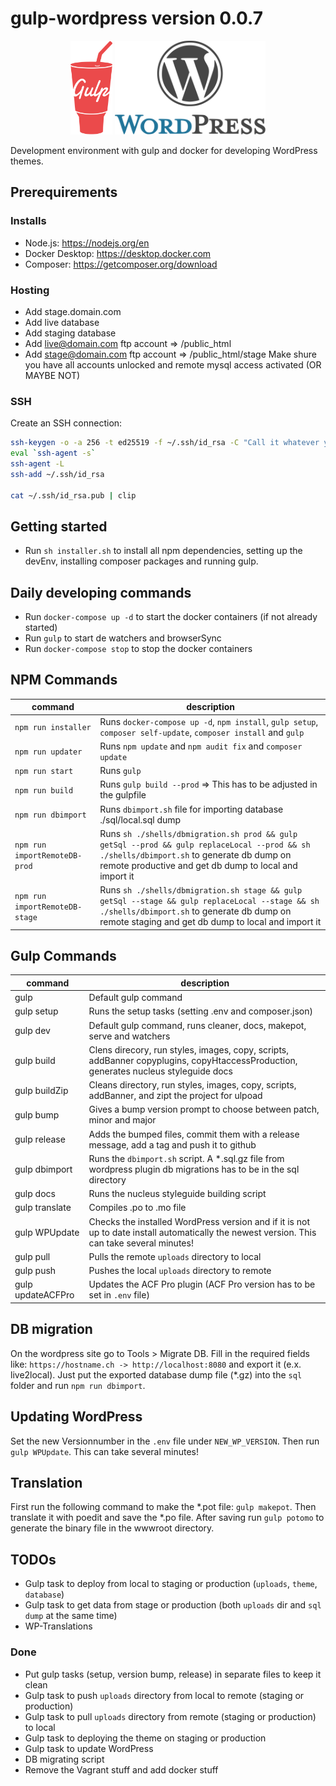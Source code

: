 # gulp-wordpress version 0.0.7
<p align="center">
    <img height="150" src="gulp.png">
    <img height="150" src="wordpress.png">
</p>

Development environment with gulp and docker for developing WordPress themes.

## Prerequirements
### Installs
- Node.js: https://nodejs.org/en
- Docker Desktop: https://desktop.docker.com
- Composer: https://getcomposer.org/download

### Hosting
- Add stage.domain.com
- Add live database
- Add staging database
- Add live@domain.com ftp account => /public_html
- Add stage@domain.com ftp account => /public_html/stage
Make shure you have all accounts unlocked and remote mysql access activated (OR MAYBE NOT)

### SSH
Create an SSH connection:
```bash
ssh-keygen -o -a 256 -t ed25519 -f ~/.ssh/id_rsa -C "Call it whatever you want"
eval `ssh-agent -s`
ssh-agent -L
ssh-add ~/.ssh/id_rsa

cat ~/.ssh/id_rsa.pub | clip
```

## Getting started
- Run `sh installer.sh` to install all npm dependencies, setting up the devEnv, installing composer packages and running gulp.

## Daily developing commands
- Run `docker-compose up -d` to start the docker containers (if not already started)
- Run `gulp` to start de watchers and browserSync
- Run `docker-compose stop` to stop the docker containers

## NPM Commands
| command | description |
|---------|-------------|
| `npm run installer` | Runs `docker-compose up -d`, `npm install`, `gulp setup`, `composer self-update`, `composer install` and `gulp` |
| `npm run updater` | Runs `npm update` and `npm audit fix` and `composer update` |
| `npm run start` | Runs `gulp` |
| `npm run build` | Runs `gulp build --prod` => This has to be adjusted in the gulpfile |
| `npm run dbimport` | Runs `dbimport.sh` file for importing database ./sql/local.sql dump |
| `npm run importRemoteDB-prod` | Runs `sh ./shells/dbmigration.sh prod && gulp getSql --prod && gulp replaceLocal --prod && sh ./shells/dbimport.sh` to generate db dump on remote productive and get db dump to local and import it |
| `npm run importRemoteDB-stage` | Runs `sh ./shells/dbmigration.sh stage && gulp getSql --stage && gulp replaceLocal --stage && sh ./shells/dbimport.sh` to generate db dump on remote staging and get db dump to local and import it |

## Gulp Commands
| command | description |
|---------|-------------|
| gulp    | Default gulp command |
| gulp setup | Runs the setup tasks (setting .env and composer.json) |
| gulp dev | Default gulp command, runs cleaner, docs, makepot, serve and watchers |
| gulp build | Clens direcory, run styles, images, copy, scripts, addBanner copyplugins, copyHtaccessProduction, generates nucleus styleguide docs |
| gulp buildZip | Cleans directory, run styles, images, copy, scripts, addBanner, and zipt the project for ulpoad |
| gulp bump | Gives a bump version prompt to choose between patch, minor and major |
| gulp release | Adds the bumped files, commit them with a release message, add a tag and push it to github |
| gulp dbimport | Runs the `dbimport.sh` script. A *.sql.gz file from wordpress plugin db migrations has to be in the sql directory |
| gulp docs | Runs the nucleus styleguide building script |
| gulp translate | Compiles .po to .mo file |
| gulp WPUpdate | Checks the installed WordPress version and if it is not up to date install automatically the newest version. This can take several minutes! |
| gulp pull | Pulls the remote `uploads` directory to local |
| gulp push | Pushes the local `uploads` directory to remote |
| gulp updateACFPro | Updates the ACF Pro plugin (ACF Pro version has to be set in `.env` file) |

## DB migration
On the wordpress site go to Tools > Migrate DB. Fill in the required fields like: `https://hostname.ch -> http://localhost:8080` and export it (e.x. live2local). Just put the exported database dump file (*.gz) into the `sql` folder and run `npm run dbimport`.

## Updating WordPress
Set the new Versionnumber in the `.env` file under `NEW_WP_VERSION`. Then run `gulp WPUpdate`. This can take several minutes!

## Translation
First run the following command to make the *.pot file: `gulp makepot`. Then translate it with poedit and save the *.po file. After saving run `gulp potomo` to generate the binary file in the wwwroot directory.

## TODOs
* Gulp task to deploy from local to staging or production (`uploads`, `theme`, `database`)
* Gulp task to get data from stage or production (both `uploads` dir and `sql dump` at the same time)
* WP-Translations

### Done
* Put gulp tasks (setup, version bump, release) in separate files to keep it clean
* Gulp task to push `uploads` directory from local to remote (staging or production)
* Gulp task to pull `uploads` directory from remote (staging or production) to local
* Gulp task to deploying the theme on staging or production
* Gulp task to update WordPress
* DB migrating script
* Remove the Vagrant stuff and add docker stuff
